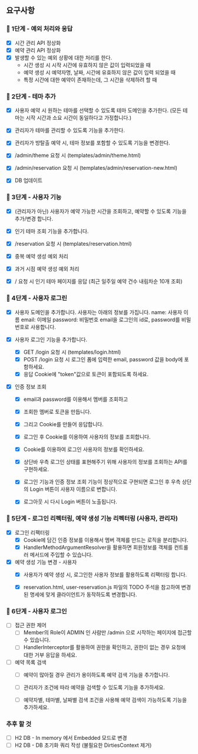 ## 요구사항


### 🚀 1단계 - 예외 처리와 응답

- [x] 시간 관리 API 정상화
- [x] 예약 관리 API 정상화
- [x] 발생할 수 있는 예외 상황에 대한 처리를 한다.
    - 시간 생성 시 시작 시간에 유효하지 않은 값이 입력되었을 때
    - 예약 생성 시 예약자명, 날짜, 시간에 유효하지 않은 값이 입력 되었을 때
    - 특정 시간에 대한 예약이 존재하는데, 그 시간을 삭제하려 할 때


### 🚀 2단계 - 테마 추가

- [x] 사용자 예약 시 원하는 테마를 선택할 수 있도록 테마 도메인을 추가한다. (모든 테마는 시작 시간과 소요 시간이 동일하다고 가정합니다.)
- [x] 관리자가 테마를 관리할 수 있도록 기능을 추가한다.
- [x] 관리자가 방탈출 예약 시, 테마 정보를 포함할 수 있도록 기능을 변경한다.
- [x] /admin/theme 요청 시 (templates/admin/theme.html)
- [x] /admin/reservation 요청 시 (templates/admin/reservation-new.html)
- [x] DB 업데이트


### 🚀 3단계 - 사용자 기능

- [x] (관리자가 아닌) 사용자가 예약 가능한 시간을 조회하고, 예약할 수 있도록 기능을 추가/변경 합니다.
- [x] 인기 테마 조회 기능을 추가합니다.
- [x] /reservation 요청 시 (templates/reservation.html)
- [x] 중복 예약 생성 예외 처리
- [x] 과거 시점 예약 생성 예외 처리
- [x] / 요청 시 인기 테마 페이지를 응답 (최근 일주일 예약 건수 내림차순 10개 조회)


### 🚀 4단계 - 사용자 로그린

-[x] 사용자 도메인을 추가합니다.
 사용자는 아래의 정보를 가집니다.
 name: 사용자 이름
 email: 이메일
 password: 비밀번호
 email을 로그인의 id로, password를 비밀번호로 사용합니다.

- [x] 사용자 로그인 기능을 추가합니다.
    - [x] GET /login 요청 시 (templates/login.html)
    - [x] POST /login 요청 시 로그인 폼에 입력한 email, password 값을 body에 포함하세요.
    - [x] 응답 Cookie에 "token"값으로 토큰이 포함되도록 하세요.

- [x] 인증 정보 조회
    - [x] email과 password를 이용해서 멤버를 조회하고
    - [x] 조회한 멤버로 토큰을 만듭니다.
    - [x] 그리고 Cookie를 만들어 응답합니다.
    - [x] 로그인 후 Cookie를 이용하여 사용자의 정보를 조회합니다.
    - [x] Cookie를 이용하여 로그인 사용자의 정보를 확인하세요.
    - [x] 상단바 우측 로그인 상태를 표현해주기 위해 사용자의 정보를 조회하는 API를 구현하세요.
    - [x] 로그인 기능과 인증 정보 조회 기능이 정상적으로 구현되면 로그인 후 우측 상단의 Login 버튼이 사용자 이름으로 변합니다.
    - [x] 로그아웃 시 다시 Login 버튼이 노출됩니다.


### 🚀 5단계 - 로그인 리펙터링, 예약 생성 기능 리펙터링 (사용자, 관리자)

- [x] 로그인 리팩터링
  - [x] Cookie에 담긴 인증 정보를 이용해서 멤버 객체를 만드는 로직을 분리합니다.
  - [x] HandlerMethodArgumentResolver을 활용하면 회원정보를 객체를 컨트롤러 메서드에 주입할 수 있습니다.

- [x] 예약 생성 기능 변경 - 사용자
  - [x] 사용자가 예약 생성 시, 로그인한 사용자 정보를 활용하도록 리팩터링 합니다.
  - [x] reservation.html, user-reservation.js 파일의 TODO 주석을 참고하여 변경된 명세에 맞게 클라이언트가 동작하도록 변경합니다.


### 🚀 6단계 - 사용자 로그인

- [ ] 접근 권한 제어
  - [ ] Member의 Role이 ADMIN 인 사람만 /admin 으로 시작하는 페이지에 접근할 수 있습니다.
  - [ ] HandlerInterceptor를 활용하여 권한을 확인하고, 권한이 없는 경우 요청에 대한 거부 응답을 하세요.

- [ ] 예약 목록 검색
  - [ ] 예약이 많아질 경우 관리가 용이하도록 예약 검색 기능을 추가합니다.
  - [ ] 관리자가 조건에 따라 예약을 검색할 수 있도록 기능을 추가하세요.
  - [ ] 예약자별, 테마별, 날짜별 검색 조건을 사용해 예약 검색이 가능하도록 기능을 추가하세요.


### 추후 할 것

- [ ] H2 DB - In memory 에서 Embedded 모드로 변경
- [ ] H2 DB - DB 초기화 쿼리 작성 (불필요한 DirtiesContext 제거)
